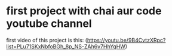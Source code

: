 # first project with chai aur code youtube channel

first video of this project is this: (https://youtu.be/9B4CvtzXRpc?list=PLu71SKxNbfoBGh_8p_NS-ZAh6v7HhYqHW)